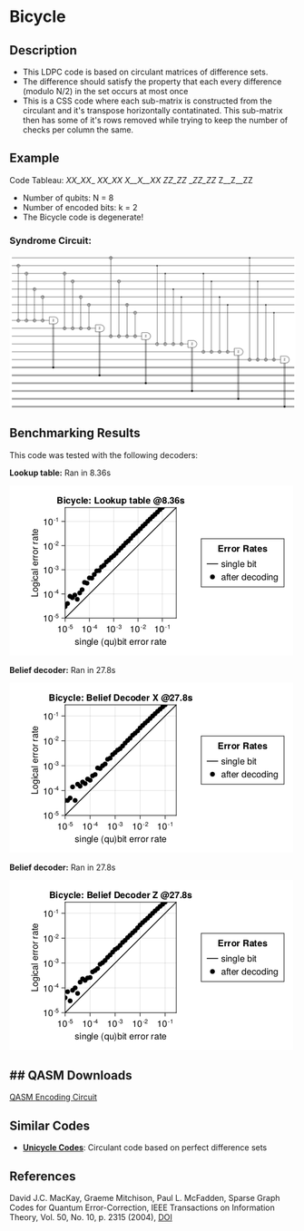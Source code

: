 # Bicycle

## Description
 - This LDPC code is based on circulant matrices of difference sets.
 - The difference should satisfy the property that each every difference (modulo N/2) in the set occurs at most once
 - This is a CSS code where each sub-matrix is constructed from the circulant and it's transpose horizontally contatinated. This sub-matrix then has some of it's rows removed while trying to keep the number of checks per column the same.

## Example
Code Tableau:
_XX_XX__
__XX_XX_
X__X__XX
_ZZ_ZZ__
__ZZ_ZZ_
Z__Z__ZZ
- Number of qubits: N = 8
- Number of encoded bits: k = 2
- The Bicycle code is degenerate!
### Syndrome Circuit:
![Bicycle Syndrome Circuit](images/codeplots/Bicycle-codeplot.png)

## Benchmarking Results

This code was tested with the following decoders:

**Lookup table:** Ran in 8.36s

![Bicycle Truth Table PP](images\performanceplots\Bicycle-lookuptable.png)

**Belief decoder:** Ran in 27.8s

![Bicycle Belief Decoder X PP](images\performanceplots\Bicycle-beliefx.png)

**Belief decoder:** Ran in 27.8s

![Bicycle Belief Decoder Z PP](images\performanceplots\Bicycle-beliefz.png)

## 

## ## QASM Downloads
[QASM Encoding Circuit](QASMDownloads\Bicycle-encodingCircuit.qasm)

## Similar Codes 
- **[Unicycle Codes](https://arxiv.org/abs/quant-ph/0304161)**: Circulant code based on perfect difference sets

## References
David J.C. MacKay, Graeme Mitchison, Paul L. McFadden, Sparse Graph Codes for Quantum Error-Correction, IEEE Transactions on Information Theory, Vol. 50, No. 10, p. 2315 (2004), [DOI](https://doi.org/10.1109/TIT.2004.834737)